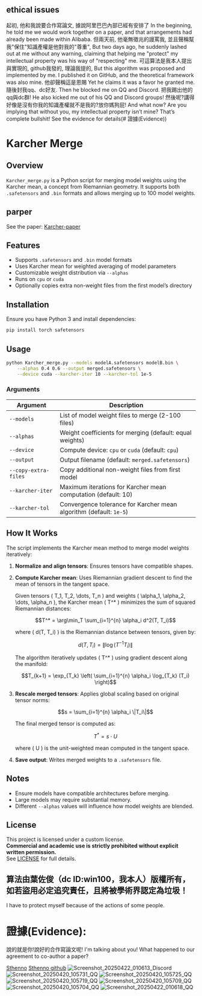 ## ethical issues

起初, 他和我說要合作寫論文, 據說阿里巴巴內部已經有安排了
 In the beginning, he told me we would work together on a paper, and that arrangements had already been made within Alibaba.
但兩天前, 他毫無徵兆的謾罵我, 並且聲稱幫我"保住"知識產權是他對我的"尊重", 
 But two days ago, he suddenly lashed out at me without any warning, claiming that helping me "protect" my intellectual property was his way of "respecting" me.
可這算法是我本人提出與實現的, github我發的, 理論我提的,
 But this algorithm was proposed and implemented by me. I published it on GitHub, and the theoretical framework was also mine.
 他卻聲稱這是恩賜
 Yet he claims it was a favor he granted me.
隨後封我qq、dc好友.
Then he blocked me on QQ and Discord.
把我踢出他的qq與dc群!
He also kicked me out of his QQ and Discord groups!
然後呢?講得好像是沒有你我的知識產權就不是我的?放你媽狗屁!
And what now? Are you implying that without you, my intellectual property isn’t mine? That’s complete bullshit!
See the evidence for details(# 證據(Evidence))

# Karcher Merge

## Overview
`Karcher_merge.py` is a Python script for merging model weights using the Karcher mean, a concept from Riemannian geometry. It supports both `.safetensors` and `.bin` formats and allows merging up to 100 model weights.

## parper
See the paper:
[Karcher-paper](https://github.com/win10ogod/Karcher-merge/blob/main/Karcher-paper.pdf)

## Features
- Supports `.safetensors` and `.bin` model formats
- Uses Karcher mean for weighted averaging of model parameters
- Customizable weight distribution via `--alphas`
- Runs on `cpu` or `cuda`
- Optionally copies extra non-weight files from the first model’s directory

## Installation
Ensure you have Python 3 and install dependencies:
```bash
pip install torch safetensors
```

## Usage
```bash
python Karcher_merge.py --models modelA.safetensors modelB.bin \
    --alphas 0.4 0.6 --output merged.safetensors \
    --device cuda --karcher-iter 10 --karcher-tol 1e-5
```

### Arguments
| Argument | Description |
|----------|-------------|
| `--models` | List of model weight files to merge (2-100 files) |
| `--alphas` | Weight coefficients for merging (default: equal weights) |
| `--device` | Compute device: `cpu` or `cuda` (default: `cpu`) |
| `--output` | Output filename (default: `merged.safetensors`) |
| `--copy-extra-files` | Copy additional non-weight files from first model |
| `--karcher-iter` | Maximum iterations for Karcher mean computation (default: 10) |
| `--karcher-tol` | Convergence tolerance for Karcher mean algorithm (default: `1e-5`) |

## How It Works
The script implements the Karcher mean method to merge model weights iteratively:

1. **Normalize and align tensors**: Ensures tensors have compatible shapes.
2. **Compute Karcher mean**: Uses Riemannian gradient descent to find the mean of tensors in the tangent space.

   Given tensors \( T_1, T_2, \dots, T_n \) and weights \( \alpha_1, \alpha_2, \dots, \alpha_n \), the Karcher mean \( T^* \) minimizes the sum of squared Riemannian distances:
   
   ```math
   T^* = \arg\min_T \sum_{i=1}^{n} \alpha_i d^2(T, T_i)
   ```
   
   where \( d(T, T_i) \) is the Riemannian distance between tensors, given by:
   
   ```math
   d(T, T_i) = \| \log(T^{-1} T_i) \|
   ```
   
   The algorithm iteratively updates \( T^* \) using gradient descent along the manifold:
   
   ```math
   T_{k+1} = \exp_{T_k} \left( \sum_{i=1}^{n} \alpha_i \log_{T_k} (T_i) \right)
   ```
   
3. **Rescale merged tensors**: Applies global scaling based on original tensor norms:
   
   ```math
   s = \sum_{i=1}^{n} \alpha_i \|T_i\|
   ```
   
   The final merged tensor is computed as:
   
   ```math
   T^* = s \cdot U
   ```
   
   where \( U \) is the unit-weighted mean computed in the tangent space.

4. **Save output**: Writes merged weights to a `.safetensors` file.

## Notes
- Ensure models have compatible architectures before merging.
- Large models may require substantial memory.
- Different `--alphas` values will influence how model weights are blended.

## License

This project is licensed under a custom license.  
**Commercial and academic use is strictly prohibited without explicit written permission.**  
See [LICENSE](./LICENSE) for full details.


## 算法由葉佐俊（dc ID:win100，我本人）版權所有，如若盜用必定追究責任，且將被學術界認定為垃圾！
I have to protect myself because of the actions of some people.
# 證據(Evidence):
說的就是你!說好的合作寫論文呢!
 I'm talking about you! What happened to our agreement to co-author a paper?
 
[Sthenno](https://huggingface.co/sthenno)
[Sthenno github](https://github.com/neoheartbeats)
![Screenshot_20250422_010613_Discord](https://github.com/user-attachments/assets/bf027abe-6067-47e4-8e54-338d05e7b31e)
![Screenshot_20250420_105731_QQ](https://github.com/user-attachments/assets/4607b41a-8e40-44a5-a13c-a22f79972700)
![Screenshot_20250420_105725_QQ](https://github.com/user-attachments/assets/0da47b03-499a-4b45-bae3-7c3722d1893d)
![Screenshot_20250420_105719_QQ](https://github.com/user-attachments/assets/6b3eae35-bd91-49eb-995d-39eb729eddd4)
![Screenshot_20250420_105709_QQ](https://github.com/user-attachments/assets/420b0fe9-ff1c-44ab-aa83-39cd2168dff5)
![Screenshot_20250420_105704_QQ](https://github.com/user-attachments/assets/57c0c625-c7fc-4c9d-9f7c-78e61ff62250)
![Screenshot_20250422_010618_QQ](https://github.com/user-attachments/assets/9434f6ff-2164-4576-9b75-a94c4626c66a)

